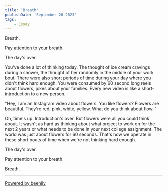 ```yaml
---
title: 'Breath'
publishDate: 'September 26 2023'
tags:
    - Essay
---
```

Breath.

Pay attention to your breath.

The day's over. 

You've done a lot of thinking today. The thought of ice cream cravings during a shower, the thought of her randomly in the middle of your work bout. There were also short periods of time during your day where you didn't think hard enough. You were consumed by 60 second long reels about flowers, jokes about your families. Every new video is like a short-introduction to a new person.

"Hey, I am an Instagram video about flowers. You like flowers? Flowers are beautiful. They're red, pink, white, yellow. What do you think about flow-"

Oh, time's up. Introduction's over. But flowers were all you could think about. It wasn't as hard as thinking about what project to work on for the next 2 years or what needs to be done in your next college assignment. The world was just about flowers for 60 seconds. That's how we operate in these short bouts of time when we're not thinking hard enough.

The day's over.

Pay attention to your breath.

Breath.

  


---

[Powered by beehiiv](https://www.beehiiv.com/?utm_campaign=d0b8609e-729e-48fb-aa39-c97dc8747d45&utm_medium=post_rss&utm_source=superbold)